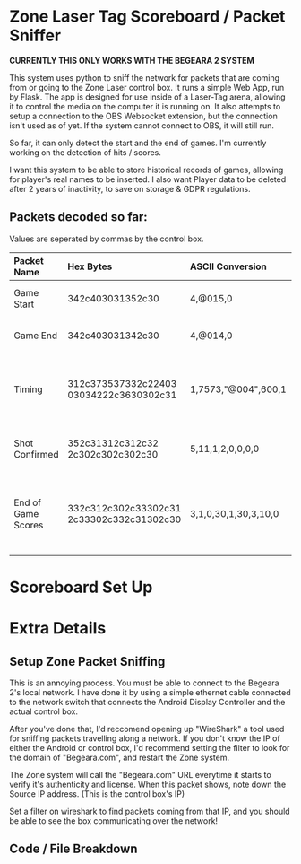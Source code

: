 # Zone Laser Tag Scoreboard / Packet Sniffer

**CURRENTLY THIS ONLY WORKS WITH THE BEGEARA 2 SYSTEM**

This system uses python to sniff the network for packets that are coming from or going to the Zone Laser control box.
It runs a simple Web App, run by Flask.
The app is designed for use inside of a Laser-Tag arena, allowing it to control the media on the computer it is running on.
It also attempts to setup a connection to the OBS Websocket extension, but the connection isn't used as of yet.
If the system cannot connect to OBS, it will still run.

So far, it can only detect the start and the end of games. I'm currently working on the detection of hits / scores.

I want this system to be able to store historical records of games, allowing for player's real names to be inserted.
I also want Player data to be deleted after 2 years of inactivity, to save on storage & GDPR regulations.

## Packets decoded so far:

Values are seperated by commas by the control box.

| Packet Name       | Hex Bytes                                          | ASCII Conversion           | Details                                                          | English Translation                                                   |
| :---------------- | :------                                            | :------                    |:------                                                           |:------                                                                |        
| Game Start        |  342c403031352c30                                  | 4,@015,0                   | EventType, Game Status, ?                                        | The Game Started                                                      | 
| Game End          |  342c403031342c30                                  | 4,@014,0                   | EventType, Game Status, ?                                        | The Game Ended                                                        |
| Timing            |  312c373537332c22403<br />03034222c3630302c31      | 1,7573,"@004",600,1        | EventType, ?, Game Mode?, Seconds Remaining, ?                   | The Game has 10 Minutes (600 Seconds) remaining                       |
| Shot Confirmed    |  352c31312c312c32<br />2c302c302c302c30            | 5,11,1,2,0,0,0,0           | EventType, GunShotId, ShooterGunId, ?, ?, ?, ?, ?                | Gun Id 11 was shot by Gun Id 1                                        |
| End of Game Scores|  332c312c302c33302c31<br />2c33302c332c31302c30    | 3,1,0,30,1,30,3,10,0       | EventType, GunID, ?, Score, Team 1?, Score, ?, Accuracy, ?       | Gun Id 1, Team 1, has a final score of 30 and a final acurracy of 30% |

# Scoreboard Set Up

# Extra Details

## Setup Zone Packet Sniffing

This is an annoying process.
You must be able to connect to the Begeara 2's local network. I have done it by using a simple ethernet cable connected to the network switch that connects the Android Display Controller and the actual control box.

After you've done that, I'd reccomend opening up "WireShark" a tool used for sniffing packets travelling along a network.
If you don't know the IP of either the Android or control box, I'd recommend setting the filter to look for the domain of "Begeara.com", and restart the Zone system. 

The Zone system will call the "Begeara.com" URL everytime it starts to verify it's authenticity and license. 
When this packet shows, note down the Source IP address. (This is the control box's IP)

Set a filter on wireshark to find packets coming from that IP, and you should be able to see the box communicating over the network!

## Code / File Breakdown
